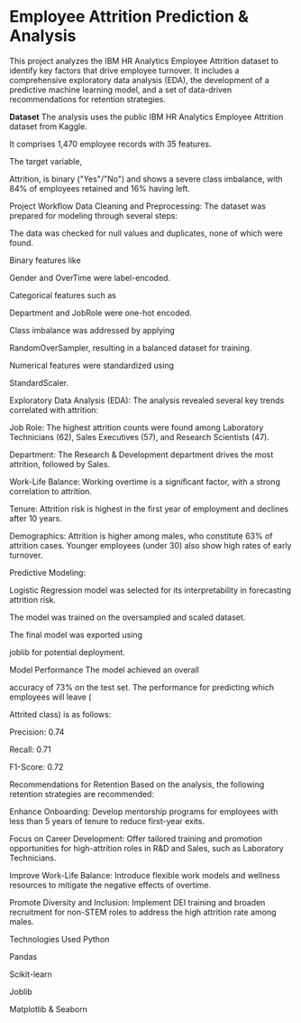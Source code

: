 # Employee Attrition Prediction & Analysis
This project analyzes the IBM HR Analytics Employee Attrition dataset to identify key factors that drive employee turnover. It includes a comprehensive exploratory data analysis (EDA), the development of a predictive machine learning model, and a set of data-driven recommendations for retention strategies.


**Dataset** 
The analysis uses the public IBM HR Analytics Employee Attrition dataset from Kaggle.

It comprises 1,470 employee records with 35 features.

The target variable, 

Attrition, is binary ("Yes"/"No") and shows a severe class imbalance, with 84% of employees retained and 16% having left.

Project Workflow
Data Cleaning and Preprocessing: The dataset was prepared for modeling through several steps:

The data was checked for null values and duplicates, none of which were found.

Binary features like 

Gender and OverTime were label-encoded.

Categorical features such as 

Department and JobRole were one-hot encoded.

Class imbalance was addressed by applying 

RandomOverSampler, resulting in a balanced dataset for training.

Numerical features were standardized using 

StandardScaler.

Exploratory Data Analysis (EDA): The analysis revealed several key trends correlated with attrition:


Job Role: The highest attrition counts were found among Laboratory Technicians (62), Sales Executives (57), and Research Scientists (47).


Department: The Research & Development department drives the most attrition, followed by Sales.


Work-Life Balance: Working overtime is a significant factor, with a strong correlation to attrition.


Tenure: Attrition risk is highest in the first year of employment and declines after 10 years.


Demographics: Attrition is higher among males, who constitute 63% of attrition cases. Younger employees (under 30) also show high rates of early turnover.


Predictive Modeling:

Logistic Regression model was selected for its interpretability in forecasting attrition risk.

The model was trained on the oversampled and scaled dataset.

The final model was exported using 

joblib for potential deployment.

Model Performance
The model achieved an overall 

accuracy of 73% on the test set. The performance for predicting which employees will leave (

Attrited class) is as follows:

Precision: 0.74 

Recall: 0.71 

F1-Score: 0.72 

Recommendations for Retention
Based on the analysis, the following retention strategies are recommended:


Enhance Onboarding: Develop mentorship programs for employees with less than 5 years of tenure to reduce first-year exits.


Focus on Career Development: Offer tailored training and promotion opportunities for high-attrition roles in R&D and Sales, such as Laboratory Technicians.


Improve Work-Life Balance: Introduce flexible work models and wellness resources to mitigate the negative effects of overtime.


Promote Diversity and Inclusion: Implement DEI training and broaden recruitment for non-STEM roles to address the high attrition rate among males.

Technologies Used
Python

Pandas

Scikit-learn

Joblib

Matplotlib & Seaborn
